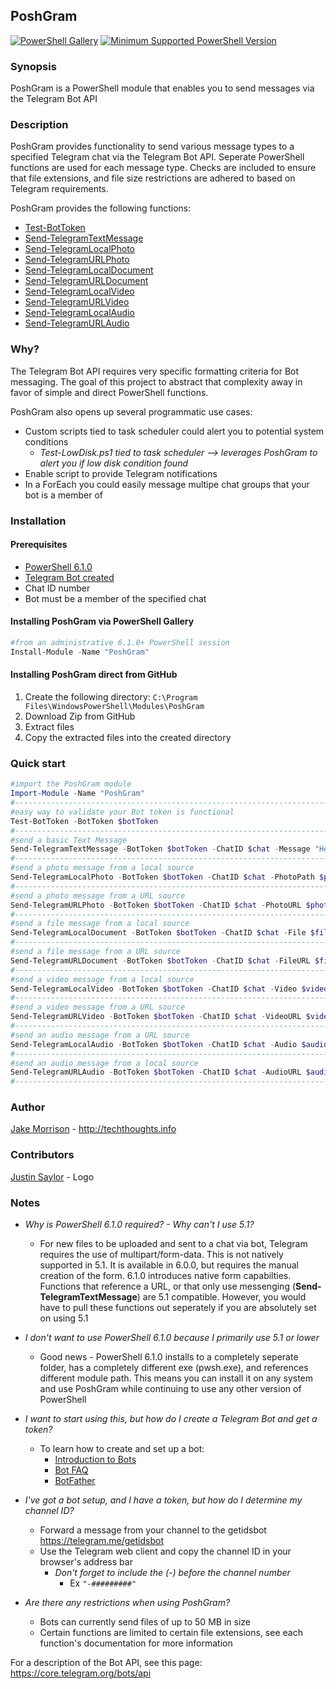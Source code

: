 ## PoshGram

[![PowerShell Gallery][psgallery-img]][psgallery-site]
[![Minimum Supported PowerShell Version](https://img.shields.io/badge/PowerShell-6.1-blue.svg)](https://github.com/PowerShell/PowerShell)

[psgallery-img]:   https://img.shields.io/powershellgallery/dt/PoshGram.svg
[psgallery-site]:  https://www.powershellgallery.com/packages/PoshGram
[psgallery-v1]:    https://www.powershellgallery.com/packages/PoshGram/0.8.1

### Synopsis

PoshGram is a PowerShell module that enables you to send messages via the Telegram Bot API

### Description

PoshGram provides functionality to send various message types to a specified Telegram chat via the Telegram Bot API. Seperate PowerShell functions are used for each message type. Checks are included to ensure that file extensions, and file size restrictions are adhered to based on Telegram requirements.

PoshGram provides the following functions:

* [Test-BotToken](https://github.com/techthoughts2/PoshGram/blob/master/docs/Test-BotToken.md)
* [Send-TelegramTextMessage](https://github.com/techthoughts2/PoshGram/blob/master/docs/Send-TelegramTextMessage.md)
* [Send-TelegramLocalPhoto](https://github.com/techthoughts2/PoshGram/blob/master/docs/Send-TelegramLocalPhoto.md)
* [Send-TelegramURLPhoto](https://github.com/techthoughts2/PoshGram/blob/master/docs/Send-TelegramURLPhoto.md)
* [Send-TelegramLocalDocument](https://github.com/techthoughts2/PoshGram/blob/master/docs/Send-TelegramLocalDocument.md)
* [Send-TelegramURLDocument](https://github.com/techthoughts2/PoshGram/blob/master/docs/Send-TelegramURLDocument.md)
* [Send-TelegramLocalVideo](https://github.com/techthoughts2/PoshGram/blob/master/docs/Send-TelegramLocalVideo.md)
* [Send-TelegramURLVideo](https://github.com/techthoughts2/PoshGram/blob/master/docs/Send-TelegramURLVideo.md)
* [Send-TelegramLocalAudio](https://github.com/techthoughts2/PoshGram/blob/master/docs/Send-TelegramLocalAudio.md)
* [Send-TelegramURLAudio](https://github.com/techthoughts2/PoshGram/blob/master/docs/Send-TelegramURLAudio.md)

### Why?

The Telegram Bot API requires very specific formatting criteria for Bot messaging. The goal of this project to abstract that complexity away in favor of simple and direct PowerShell functions.

PoshGram also opens up several programmatic use cases:

* Custom scripts tied to task scheduler could alert you to potential system conditions
  * *Test-LowDisk.ps1 tied to task scheduler --> leverages PoshGram to alert you if low disk condition found*
* Enable script to provide Telegram notifications
* In a ForEach you could easily message multipe chat groups that your bot is a member of

### Installation

#### Prerequisites

* [PowerShell 6.1.0](https://github.com/PowerShell/PowerShell)
* [Telegram Bot created](https://core.telegram.org/bots)
* Chat ID number
* Bot must be a member of the specified chat

#### Installing PoshGram via PowerShell Gallery

```powershell
#from an administrative 6.1.0+ PowerShell session
Install-Module -Name "PoshGram"
```

#### Installing PoshGram direct from GitHub

1. Create the following directory: ```C:\Program Files\WindowsPowerShell\Modules\PoshGram```
2. Download Zip from GitHub
3. Extract files
4. Copy the extracted files into the created directory

### Quick start

```powershell
#import the PoshGram module
Import-Module -Name "PoshGram"
#--------------------------------------------------------------------------
#easy way to validate your Bot token is functional
Test-BotToken -BotToken $botToken
#--------------------------------------------------------------------------
#send a basic Text Message
Send-TelegramTextMessage -BotToken $botToken -ChatID $chat -Message "Hello"
#--------------------------------------------------------------------------
#send a photo message from a local source
Send-TelegramLocalPhoto -BotToken $botToken -ChatID $chat -PhotoPath $photo
#--------------------------------------------------------------------------
#send a photo message from a URL source
Send-TelegramURLPhoto -BotToken $botToken -ChatID $chat -PhotoURL $photoURL
#--------------------------------------------------------------------------
#send a file message from a local source
Send-TelegramLocalDocument -BotToken $botToken -ChatID $chat -File $file
#--------------------------------------------------------------------------
#send a file message from a URL source
Send-TelegramURLDocument -BotToken $botToken -ChatID $chat -FileURL $fileURL
#--------------------------------------------------------------------------
#send a video message from a local source
Send-TelegramLocalVideo -BotToken $botToken -ChatID $chat -Video $video
#--------------------------------------------------------------------------
#send a video message from a URL source
Send-TelegramURLVideo -BotToken $botToken -ChatID $chat -VideoURL $videoURL
#--------------------------------------------------------------------------
#send an audio message from a URL source
Send-TelegramLocalAudio -BotToken $botToken -ChatID $chat -Audio $audio
#--------------------------------------------------------------------------
#send an audio message from a local source
Send-TelegramURLAudio -BotToken $botToken -ChatID $chat -AudioURL $audioURL
#--------------------------------------------------------------------------
```

### Author

[Jake Morrison](https://twitter.com/JakeMorrison) - http://techthoughts.info

### Contributors

[Justin Saylor](https://twitter.com/XJustinSaylorX) - Logo

### Notes

* *Why is PowerShell 6.1.0 required? - Why can't I use 5.1?*
  * For new files to be uploaded and sent to a chat via bot, Telegram requires the use of multipart/form-data. This is not natively supported in 5.1. It is available in 6.0.0, but requires the manual creation of the form. 6.1.0 introduces native form capabilties. Functions that reference a URL, or that only use messenging (**Send-TelegramTextMessage**) are 5.1 compatible. However, you would have to pull these functions out seperately if you are absolutely set on using 5.1

* *I don't want to use PowerShell 6.1.0 because I primarily use 5.1 or lower*
  * Good news - PowerShell 6.1.0 installs to a completely seperate folder, has a completely different exe (pwsh.exe), and references different module path. This means you can install it on any system and use PoshGram while continuing to use any other version of PowerShell

* *I want to start using this, but how do I create a Telegram Bot and get a token?*
  * To learn how to create and set up a bot:
    * [Introduction to Bots](https://core.telegram.org/bots)
    * [Bot FAQ](https://core.telegram.org/bots/faq)
    * [BotFather](https://t.me/BotFather)

* *I've got a bot setup, and I have a token, but how do I determine my channel ID?*
  * Forward a message from your channel to the getidsbot https://telegram.me/getidsbot
  * Use the Telegram web client and copy the channel ID in your browser's address bar
     * *Don't forget to include the (-) before the channel number*
       * Ex ```"-#########"```

* *Are there any restrictions when using PoshGram?*
  * Bots can currently send files of up to 50 MB in size
  * Certain functions are limited to certain file extensions, see each function's documentation for more information

For a description of the Bot API, see this page: https://core.telegram.org/bots/api